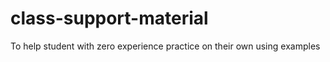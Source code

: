 # class-support-material
To help student with zero experience practice on their own using examples 
